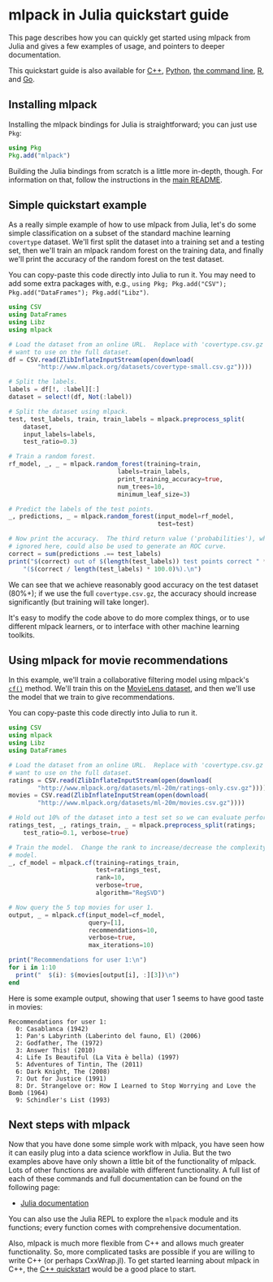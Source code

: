 # mlpack in Julia quickstart guide

This page describes how you can quickly get started using mlpack from Julia and
gives a few examples of usage, and pointers to deeper documentation.

This quickstart guide is also available for [C++](cpp.md), [Python](python.md),
[the command line](cli.md), [R](R.md), and [Go](go.md).

## Installing mlpack

Installing the mlpack bindings for Julia is straightforward; you can just use
`Pkg`:

```julia
using Pkg
Pkg.add("mlpack")
```

Building the Julia bindings from scratch is a little more in-depth, though.  For
information on that, follow the instructions in the
[main README](../../README.md).

## Simple quickstart example

As a really simple example of how to use mlpack from Julia, let's do some
simple classification on a subset of the standard machine learning `covertype`
dataset.  We'll first split the dataset into a training set and a testing set,
then we'll train an mlpack random forest on the training data, and finally we'll
print the accuracy of the random forest on the test dataset.

You can copy-paste this code directly into Julia to run it.  You may need to add
some extra packages with, e.g., `using Pkg; Pkg.add("CSV");
Pkg.add("DataFrames"); Pkg.add("Libz")`.

```julia
using CSV
using DataFrames
using Libz
using mlpack

# Load the dataset from an online URL.  Replace with 'covertype.csv.gz' if you
# want to use on the full dataset.
df = CSV.read(ZlibInflateInputStream(open(download(
        "http://www.mlpack.org/datasets/covertype-small.csv.gz"))))

# Split the labels.
labels = df[!, :label][:]
dataset = select!(df, Not(:label))

# Split the dataset using mlpack.
test, test_labels, train, train_labels = mlpack.preprocess_split(
    dataset,
    input_labels=labels,
    test_ratio=0.3)

# Train a random forest.
rf_model, _, _ = mlpack.random_forest(training=train,
                              labels=train_labels,
                              print_training_accuracy=true,
                              num_trees=10,
                              minimum_leaf_size=3)

# Predict the labels of the test points.
_, predictions, _ = mlpack.random_forest(input_model=rf_model,
                                         test=test)

# Now print the accuracy.  The third return value ('probabilities'), which we
# ignored here, could also be used to generate an ROC curve.
correct = sum(predictions .== test_labels)
print("$(correct) out of $(length(test_labels)) test points correct " *
    "($(correct / length(test_labels) * 100.0)%).\n")
```

We can see that we achieve reasonably good accuracy on the test dataset (80%+);
if we use the full `covertype.csv.gz`, the accuracy should increase
significantly (but training will take longer).

It's easy to modify the code above to do more complex things, or to use
different mlpack learners, or to interface with other machine learning toolkits.

## Using mlpack for movie recommendations

In this example, we'll train a collaborative filtering model using mlpack's
[`cf()`](https://www.mlpack.org/doc/stable/julia_documentation.html#cf) method.
We'll train this on the
[MovieLens dataset](https://grouplens.org/datasets/movielens/), and then we'll
use the model that we train to give recommendations.

You can copy-paste this code directly into Julia to run it.

```julia
using CSV
using mlpack
using Libz
using DataFrames

# Load the dataset from an online URL.  Replace with 'covertype.csv.gz' if you
# want to use on the full dataset.
ratings = CSV.read(ZlibInflateInputStream(open(download(
        "http://www.mlpack.org/datasets/ml-20m/ratings-only.csv.gz"))))
movies = CSV.read(ZlibInflateInputStream(open(download(
        "http://www.mlpack.org/datasets/ml-20m/movies.csv.gz"))))

# Hold out 10% of the dataset into a test set so we can evaluate performance.
ratings_test, _, ratings_train, _ = mlpack.preprocess_split(ratings;
    test_ratio=0.1, verbose=true)

# Train the model.  Change the rank to increase/decrease the complexity of the
# model.
_, cf_model = mlpack.cf(training=ratings_train,
                        test=ratings_test,
                        rank=10,
                        verbose=true,
                        algorithm="RegSVD")

# Now query the 5 top movies for user 1.
output, _ = mlpack.cf(input_model=cf_model,
                      query=[1],
                      recommendations=10,
                      verbose=true,
                      max_iterations=10)

print("Recommendations for user 1:\n")
for i in 1:10
  print("  $(i): $(movies[output[i], :][3])\n")
end
```

Here is some example output, showing that user 1 seems to have good taste in
movies:

```
Recommendations for user 1:
  0: Casablanca (1942)
  1: Pan's Labyrinth (Laberinto del fauno, El) (2006)
  2: Godfather, The (1972)
  3: Answer This! (2010)
  4: Life Is Beautiful (La Vita è bella) (1997)
  5: Adventures of Tintin, The (2011)
  6: Dark Knight, The (2008)
  7: Out for Justice (1991)
  8: Dr. Strangelove or: How I Learned to Stop Worrying and Love the Bomb (1964)
  9: Schindler's List (1993)
```

## Next steps with mlpack

Now that you have done some simple work with mlpack, you have seen how it can
easily plug into a data science workflow in Julia.  But the two examples above
have only shown a little bit of the functionality of mlpack.  Lots of other
functions are available with different functionality.  A full list of each of
these commands and full documentation can be found on the following page:

 - [Julia documentation](https://www.mlpack.org/doc/stable/julia_documentation.html)

You can also use the Julia REPL to explore the `mlpack` module and its
functions; every function comes with comprehensive documentation.

Also, mlpack is much more flexible from C++ and allows much greater
functionality.  So, more complicated tasks are possible if you are willing to
write C++ (or perhaps CxxWrap.jl).  To get started learning about mlpack in C++,
the [C++ quickstart](cpp.md) would be a good place to start.
